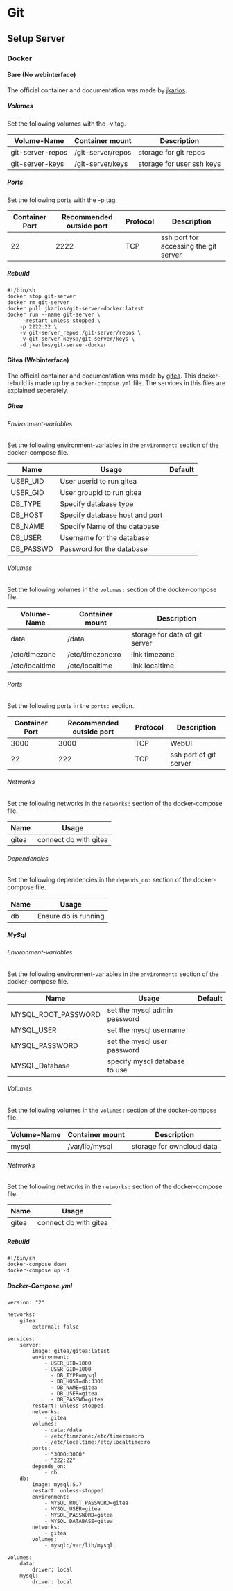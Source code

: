 # Git

## Setup Server

### Docker

#### Bare (No webinterface)

The official container and documentation was made by [jkarlos](https://hub.docker.com/r/jkarlos/git-server-docker).

##### Volumes
Set the following volumes with the -v tag.

| Volume-Name      | Container mount   | Description                 |
| ---------------- | ----------------- | --------------------------- |
| git-server-repos | /git-server/repos | storage for git repos       |
| git-server-keys  | /git-server/keys  | storage for user ssh keys   |

##### Ports
Set the following ports with the -p tag.

| Container Port | Recommended outside port | Protocol | Description                           |
| -------------- | ------------------------ | -------- | ------------------------------------- |
| 22             | 2222                     | TCP      | ssh port for accessing the git server |

##### Rebuild

```
#!/bin/sh
docker stop git-server
docker rm git-server
docker pull jkarlos/git-server-docker:latest
docker run --name git-server \
	--restart unless-stopped \
	-p 2222:22 \
	-v git-server_repos:/git-server/repos \
	-v git-server_keys:/git-server/keys \
	-d jkarlos/git-server-docker
```

#### Gitea (Webinterface)

The official container and documentation was made by [gitea](https://hub.docker.com/gitea/gitea).
This docker-rebuild is made up by a `docker-compose.yml` file.
The services in this files are explained seperately.

##### Gitea

###### Environment-variables
Set the following environment-variables in the `environment:` section of the docker-compose file.

| Name                | Usage                          | Default |
| ------------------- | ------------------------------ | ------- |
| USER\_UID            | User userid to run gitea       |         |
| USER\_GID            | User groupid to run gitea      |         |
| DB\_TYPE             | Specify database type          |         |
| DB\_HOST             | Specify database host and port |         |
| DB\_NAME             | Specify Name of the database   |         |
| DB\_USER             | Username for the database      |         |
| DB\_PASSWD           | Password for the database      |         |


###### Volumes
Set the following volumes in the `volumes:` section of the docker-compose file.

| Volume-Name      | Container mount        | Description                    |
| ---------------- | ---------------------- | ------------------------------ |
| data             | /data                  | storage for data of git server |
| /etc/timezone    | /etc/timezone:ro       | link timezone                  |
| /etc/localtime   | /etc/localtime         | link localtime                 |

###### Ports
Set the following ports in the `ports:` section.

| Container Port | Recommended outside port | Protocol | Description            |
| -------------- | ------------------------ | -------- | ---------------------- |
| 3000           | 3000                     | TCP      | WebUI                  |
| 22             | 222                      | TCP      | ssh port of git server |

###### Networks
Set the following networks in the `networks:` section of the docker-compose file.

| Name  | Usage                 |
| ----- | --------------------- |
| gitea | connect db with gitea |

###### Dependencies
Set the following dependencies in the `depends_on:` section of the docker-compose file.

| Name  | Usage                 |
| ----- | --------------------- |
| db    | Ensure db is running  |

##### MySql

###### Environment-variables
Set the following environment-variables in the `environment:` section of the docker-compose file.

| Name                | Usage                         | Default |
| ------------------- | ----------------------------- | ------- |
| MYSQL\_ROOT\_PASSWORD | set the mysql admin password  |         |
| MYSQL\_USER          | set the mysql username        |         |
| MYSQL\_PASSWORD      | set the mysql user password   |         |
| MYSQL\_Database      | specify mysql database to use |         |

###### Volumes
Set the following volumes in the `volumes:` section of the docker-compose file.

| Volume-Name      | Container mount        | Description                  |
| ---------------- | ---------------------- | ---------------------------- |
| mysql            | /var/lib/mysql         | storage for owncloud data    |

###### Networks
Set the following networks in the `networks:` section of the docker-compose file.

| Name  | Usage                 |
| ----- | --------------------- |
| gitea | connect db with gitea |

##### Rebuild

```
#!/bin/sh
docker-compose down
docker-compose up -d
```

##### Docker-Compose.yml

```
version: "2"

networks:
    gitea:
        external: false

services:
    server:
        image: gitea/gitea:latest
        environment:
            - USER_UID=1000
            - USER_GID=1000
              - DB_TYPE=mysql
              - DB_HOST=db:3306
              - DB_NAME=gitea
              - DB_USER=gitea
              - DB_PASSWD=gitea
        restart: unless-stopped
        networks:
            - gitea
        volumes:
            - data:/data
            - /etc/timezone:/etc/timezone:ro
            - /etc/localtime:/etc/localtime:ro
        ports:
            - "3000:3000"
            - "222:22"
        depends_on:
            - db
    db:
        image: mysql:5.7
        restart: unless-stopped
        environment:
            - MYSQL_ROOT_PASSWORD=gitea
            - MYSQL_USER=gitea
            - MYSQL_PASSWORD=gitea
            - MYSQL_DATABASE=gitea
        networks:
            - gitea
        volumes:
            - mysql:/var/lib/mysql

volumes:
    data:
        driver: local
    mysql:
        driver: local
```
